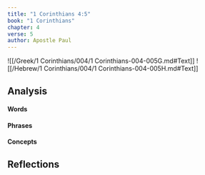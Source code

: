 ```yaml
---
title: "1 Corinthians 4:5"
book: "1 Corinthians"
chapter: 4
verse: 5
author: Apostle Paul
---
```

![[/Greek/1 Corinthians/004/1 Corinthians-004-005G.md#Text]]
![[/Hebrew/1 Corinthians/004/1 Corinthians-004-005H.md#Text]]

## Analysis

#### Words

#### Phrases

#### Concepts

## Reflections
